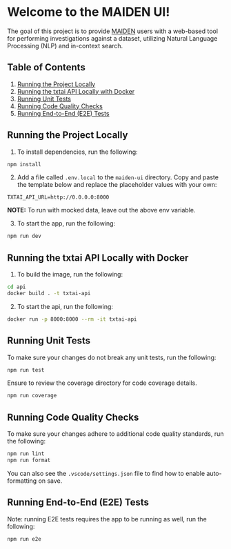 # Welcome to the MAIDEN UI!

The goal of this project is to provide [MAIDEN](https://github.com/MetroStar/maiden-ui) users with a web-based tool for performing investigations against a dataset, utilizing Natural Language Processing (NLP) and in-context search.

## Table of Contents

1. [Running the Project Locally](#running-the-project-locally)
2. [Running the txtai API Locally with Docker](#running-the-txtai-api-locally-with-docker)
3. [Running Unit Tests](#running-unit-tests)
4. [Running Code Quality Checks](#running-code-quality-checks)
5. [Running End-to-End (E2E) Tests](#running-end-to-end-e2e-tests)

## Running the Project Locally

1. To install dependencies, run the following:

```sh
npm install
```

2. Add a file called `.env.local` to the `maiden-ui` directory. Copy and paste the template below and replace the placeholder values with your own:

```.env
TXTAI_API_URL=http://0.0.0.0:8000
```

**NOTE:** To run with mocked data, leave out the above env variable.

3. To start the app, run the following:

```sh
npm run dev
```

## Running the txtai API Locally with Docker

1. To build the image, run the following:

```sh
cd api
docker build . -t txtai-api
```

2. To start the api, run the following:

```sh
docker run -p 8000:8000 --rm -it txtai-api
```

## Running Unit Tests

To make sure your changes do not break any unit tests, run the following:

```sh
npm run test
```

Ensure to review the coverage directory for code coverage details.

```sh
npm run coverage
```

## Running Code Quality Checks

To make sure your changes adhere to additional code quality standards, run the following:

```sh
npm run lint
npm run format
```

You can also see the `.vscode/settings.json` file to find how to enable auto-formatting on save.

## Running End-to-End (E2E) Tests

Note: running E2E tests requires the app to be running as well, run the following:

```sh
npm run e2e
```
